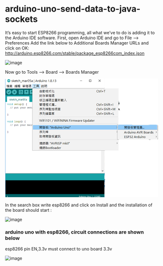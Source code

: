 # arduino-uno-send-data-to-java-sockets



It’s easy to start ESP8266 programming, all what we’ve to do is adding it to the Arduino IDE software.
First, open Arduino IDE and go to File —> Preferences
Add the link below to Additional Boards Manager URLs and click on OK:
http://arduino.esp8266.com/stable/package_esp8266com_index.json

![image]()

Now go to Tools —> Board —> Boards Manager

![image](photo/arduino_tool.png)

In the search box write esp8266 and click on Install and the installation of the board should start :

![image]()

### arduino uno with esp8266, circuit connections are shown below ###
esp8266 pin EN,3.3v must connect to uno board 3.3v

![image](https://github.com/wu0727/arduino-uno-send-data-to-java-sockets/blob/main/arduino_with_esp8266.jpg)
